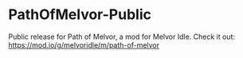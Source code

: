 # PathOfMelvor-Public
Public release for Path of Melvor, a mod for Melvor Idle. Check it out: https://mod.io/g/melvoridle/m/path-of-melvor
